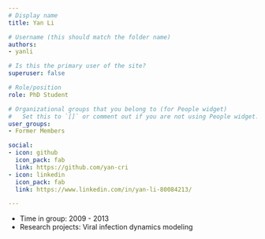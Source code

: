 ```yaml
---
# Display name
title: Yan Li

# Username (this should match the folder name)
authors:
- yanli

# Is this the primary user of the site?
superuser: false

# Role/position
role: PhD Student

# Organizational groups that you belong to (for People widget)
#   Set this to `[]` or comment out if you are not using People widget.
user_groups:
- Former Members

social:
- icon: github
  icon_pack: fab
  link: https://github.com/yan-cri
- icon: linkedin
  icon_pack: fab
  link: https://www.linkedin.com/in/yan-li-80084213/

---
```




* Time in group: 2009 - 2013
* Research projects: Viral infection dynamics modeling


